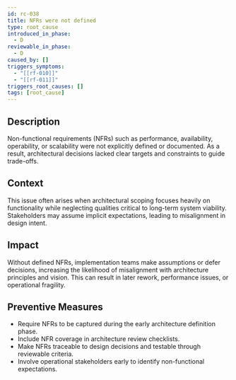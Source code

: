 ```yaml
---
id: rc-038
title: NFRs were not defined
type: root_cause
introduced_in_phase:
  - D
reviewable_in_phase:
  - D
caused_by: []
triggers_symptoms:
  - "[[rf-010]]"
  - "[[rf-011]]"
triggers_root_causes: []
tags: [root_cause]
---
```


## Description
Non-functional requirements (NFRs) such as performance, availability, operability, or scalability were not explicitly defined or documented. As a result, architectural decisions lacked clear targets and constraints to guide trade-offs.

## Context
This issue often arises when architectural scoping focuses heavily on functionality while neglecting qualities critical to long-term system viability. Stakeholders may assume implicit expectations, leading to misalignment in design intent.

## Impact
Without defined NFRs, implementation teams make assumptions or defer decisions, increasing the likelihood of misalignment with architecture principles and vision. This can result in later rework, performance issues, or operational fragility.

## Preventive Measures
- Require NFRs to be captured during the early architecture definition phase.
- Include NFR coverage in architecture review checklists.
- Make NFRs traceable to design decisions and testable through reviewable criteria.
- Involve operational stakeholders early to identify non-functional expectations.